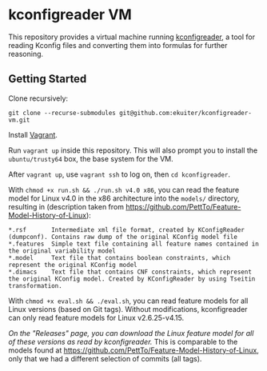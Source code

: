 # kconfigreader VM

This repository provides a virtual machine running [kconfigreader](https://github.com/ckaestne/kconfigreader), a tool for reading Kconfig files and converting them into formulas for further reasoning.

## Getting Started

Clone recursively:

```
git clone --recurse-submodules git@github.com:ekuiter/kconfigreader-vm.git
```

Install [Vagrant](https://www.vagrantup.com/).

Run `vagrant up` inside this repository. This will also prompt you to install the
`ubuntu/trusty64` box, the base system for the VM.

After `vagrant up`, use `vagrant ssh` to log on, then `cd kconfigreader`.

With `chmod +x run.sh && ./run.sh v4.0 x86`, you can read the feature model for Linux v4.0 in the x86 architecture into the `models/` directory, resulting in (description taken from https://github.com/PettTo/Feature-Model-History-of-Linux):

```
*.rsf       Intermediate xml file format, created by KConfigReader (dumpconf). Contains raw dump of the original KConfig model file
*.features  Simple text file containing all feature names contained in the original variability model
*.model     Text file that contains boolean constraints, which represent the original KConfig model
*.dimacs    Text file that contains CNF constraints, which represent the original KConfig model. Created by KConfigReader by using Tseitin transformation.
 ```

With `chmod +x eval.sh && ./eval.sh`, you can read feature models for all Linux versions (based on Git tags).
Without modifications, kconfigreader can only read feature models for Linux v2.6.25-v4.15.

*On the "Releases" page, you can download the Linux feature model for all of these versions as read by kconfigreader.*
This is comparable to the models found at https://github.com/PettTo/Feature-Model-History-of-Linux, only that we had a different selection of commits (all tags).